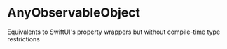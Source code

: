 # AnyObservableObject
Equivalents to SwiftUI's property wrappers but without compile-time type restrictions
